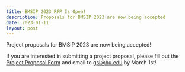 ```yaml
---
title: BMSIP 2023 RFP Is Open!
description: Proposals for BMSIP 2023 are now being accepted
date: 2023-01-11
layout: post
---
```


Project proposals for BMSIP 2023 are now being accepted!

If you are interested in submitting a project proposal, please fill out the [Project Proposal Form](https://www.dropbox.com/s/zge6fu6xvwew1qh/BMSIP%20Internship%20Form.docx?dl=0) and email to [gsi@bu.edu](gsi@bu.edu) by March 1st!
